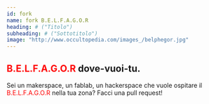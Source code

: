 ```yaml
---
id: fork
name: fork B.E.L.F.A.G.O.R
heading: # ("Titolo")
subheading: # ("Sottotitolo")
image: "http://www.occultopedia.com/images_/belphegor.jpg"
---
```



## <font color="red"> B.E.L.F.A.G.O.R </font> dove-vuoi-tu. 

Sei un makerspace, un fablab, un hackerspace che vuole ospitare il <font color="red"> B.E.L.F.A.G.O.R </font> nella tua zona? Facci una pull request!
